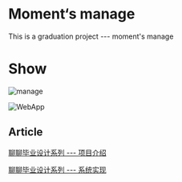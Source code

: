 # Moment‘s manage

This is a graduation project --- moment's manage

# Show

![manage](https://github.com/ishareme/moment-manage/blob/master/github/moment2.gif)

![WebApp](https://github.com/ishareme/moment-manage/blob/master/github/moment3.gif)

## Article

[聊聊毕业设计系列 --- 项目介绍](https://juejin.im/post/5b6c419b6fb9a04fc67c2522)

[聊聊毕业设计系列 --- 系统实现](https://juejin.im/post/5b7295e3f265da281659608b)

